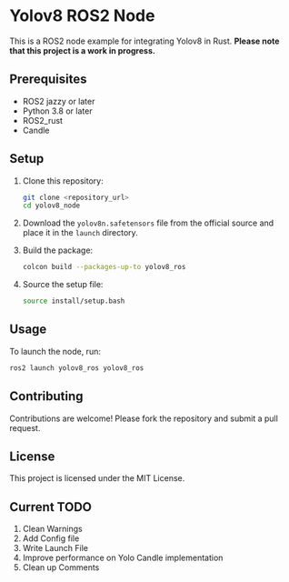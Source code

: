 # Yolov8 ROS2 Node

This is a ROS2 node example for integrating Yolov8 in Rust. **Please note that this project is a work in progress.**

## Prerequisites

- ROS2 jazzy or later
- Python 3.8 or later
- ROS2_rust
- Candle

## Setup

1. Clone this repository:
    ```sh
    git clone <repository_url>
    cd yolov8_node
    ```

2. Download the `yolov8n.safetensors` file from the official source and place it in the `launch` directory.

3. Build the package:
    ```sh
    colcon build --packages-up-to yolov8_ros
    ```

4. Source the setup file:
    ```sh
    source install/setup.bash
    ```

## Usage

To launch the node, run:
```sh
ros2 launch yolov8_ros yolov8_ros
```

## Contributing

Contributions are welcome! Please fork the repository and submit a pull request.

## License

This project is licensed under the MIT License.

## Current TODO

1. Clean Warnings
1. Add Config file
1. Write Launch File
1. Improve performance on Yolo Candle implementation
1. Clean up Comments
